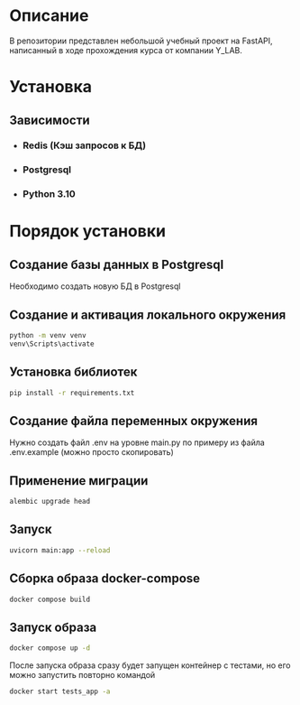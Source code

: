 # Описание
В репозитории представлен небольшой учебный проект на FastAPI, написанный в ходе прохождения курса от компании Y_LAB.
# Установка
## Зависимости
+ ### Redis (Кэш запросов к БД)
+ ### Postgresql
+ ### Python 3.10

# Порядок установки
## Создание базы данных в Postgresql
Необходимо создать новую БД в Postgresql
## Создание и активация локального окружения
```bash
python -m venv venv
venv\Scripts\activate
```
## Установка библиотек
```bash
pip install -r requirements.txt
```
## Создание файла переменных окружения
Нужно создать файл .env на уровне main.py по примеру из файла .env.example (можно просто скопировать)

## Применение миграции
```bash
alembic upgrade head
```
## Запуск
```bash
uvicorn main:app --reload
```

## Сборка образа docker-compose
```bash
docker compose build
```
## Запуск образа
```bash
docker compose up -d
```
После запуска образа сразу будет запущен контейнер с тестами, но его можно запустить повторно командой
```bash
docker start tests_app -a
```
